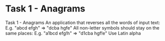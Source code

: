 # Task 1 - Anagrams

Task 1 - Anagrams
An application that reverses all the words of input text:
E.g. "abcd efgh" => "dcba hgfe"
All non-letter symbols should stay on the same places:
E.g. "a1bcd efg!h" => "d1cba hgf!e"
Use Latin alpha